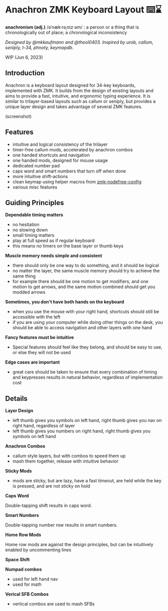 # Anachron ZMK Keyboard Layout ⌨️⌛

**anachronism (adj.)** /əˈnæk·rəˌnɪz·əm/ : a person or a thing that is
chronologically out of place; a chronological inconsistency

_Designed by @mkkaufmann and @theol0403. Inspired by urob, callum, seniply,
t-34, phnoty, keymapdb_.

WIP (Jun 6, 2023)

## Introduction

Anachron is a keyboard layout designed for 34-key keyboards, implemented with
ZMK. It builds from the design of existing layouts and aims to provide a fast,
intuitive, and ergonomic typing experience. It is similar to trilayer-based
layouts such as callum or seniply, but provides a unique layer design and takes
advantage of several ZMK features.

(screenshot)

## Features

- intuitive and logical consistency of the trilayer
- timer-free callum mods, accelerated by anachron combos
- one handed shortcuts and navigation
- one handed mods, designed for mouse usage
- dedicated number pad
- caps word and smart numbers that turn off when done
- more intuitive shift-actions
- clean keymap using helper macros from
  [zmk-nodefree-config](https://github.com/urob/zmk-nodefree-config)
- various misc features

## Guiding Principles

**Dependable timing matters**

- no hesitation
- no slowing down
- small timing matters
- play at full speed as if regular keyboard
- this means no timers on the base layer or thumb keys

**Muscle memory needs simple and consistent**

- there should only be one way to do something, and it should be logical
- no matter the layer, the same muscle memory should try to achieve the same
  thing
- for example there should be one motion to get modifiers, and one motion to get
  arrows, and the same motion combined should get you modded arrows

**Sometimes, you don't have both hands on the keyboard**

- when you use the mouse with your right hand, shortcuts should still be
  accessible with the left
- if you are using your computer while doing other things on the desk, you
  should be able to access navigation and other layers with one hand

**Fancy features must be intuitive**

- Special features should feel like they belong, and should be easy to use, or
  else they will not be used

**Edge cases are important**

- great care should be taken to ensure that every combination of timing and
  keypresses results in natural behavior, regardless of implementation cost

## Details

**Layer Design**

- left thumb gives you symbols on left hand, right thumb gives you nav on right
  hand, regardless of layer
- left thumb gives you numbers on right hand, right thumb gives you symbols on
  left hand

**Anachron Combos**

- callum style layers, but with combos to speed them up
- mash them together, release with intuitive behavior

**Sticky Mods**

- mods are sticky, but are lazy, have a fast timeout, are held while the key is
  pressed, and are not sticky on hold

**Caps Word**

Double-tapping shift results in caps word.

**Smart Numbers**

Double-tapping number row results in smart numbers.

**Home Row Mods**

Home row mods are against the design principles, but can be intuitively enabled
by uncommenting lines

**Space Shift**

**Numpad combos**

- used for left hand nav
- used for math

**Verical SFB Combos**

- vertical combos are used to mash SFBs
